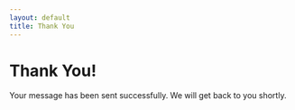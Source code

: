 ```yaml
---
layout: default
title: Thank You
---
```


<h1>Thank You!</h1>
<p>Your message has been sent successfully. We will get back to you shortly.</p>

